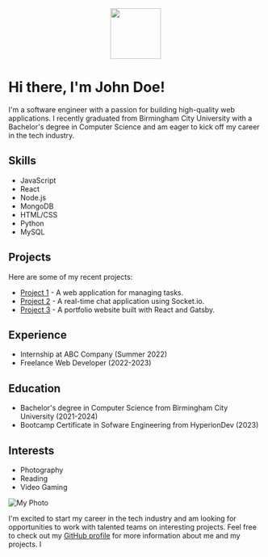 <div id="header" align="center">
  <img src="https://media.giphy.com/media/M9gbBd9nbDrOTu1Mqx/giphy.gif" width="100"/>
</div>

# Hi there, I'm John Doe!

I'm a software engineer with a passion for building high-quality web applications. I recently graduated from Birmingham City University with a Bachelor's degree in Computer Science and am eager to kick off my career in the tech industry.

## Skills

- JavaScript
- React
- Node.js
- MongoDB
- HTML/CSS
- Python
- MySQL

## Projects

Here are some of my recent projects:

- [Project 1](https://github.com/johndoe/project1) - A web application for managing tasks.
- [Project 2](https://github.com/johndoe/project2) - A real-time chat application using Socket.io.
- [Project 3](https://github.com/johndoe/project3) - A portfolio website built with React and Gatsby.

## Experience

- Internship at ABC Company (Summer 2022)
- Freelance Web Developer (2022-2023)


## Education

- Bachelor's degree in Computer Science from Birmingham City University (2021-2024)
- Bootcamp Certificate in Sofware Engineering from HyperionDev (2023)

## Interests

- Photography
- Reading
- Video Gaming

![My Photo](https://github.com/johndoe/profile/blob/main/myphoto.jpg)

I'm excited to start my career in the tech industry and am looking for opportunities to work with talented teams on interesting projects. Feel free to check out my [GitHub profile](https://github.com/Damiennsoh) for more information about me and my projects.
I
